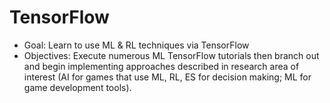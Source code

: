 # TensorFlow

- Goal:  Learn to use ML & RL techniques via TensorFlow
- Objectives: Execute numerous ML TensorFlow tutorials then branch out and begin implementing approaches described in research area of interest (AI for games that use ML, RL, ES for decision making; ML for game development tools).
